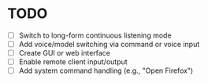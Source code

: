 # TODO

- [ ] Switch to long-form continuous listening mode
- [ ] Add voice/model switching via command or voice input
- [ ] Create GUI or web interface
- [ ] Enable remote client input/output
- [ ] Add system command handling (e.g., "Open Firefox")

